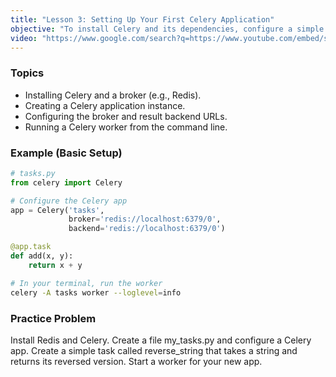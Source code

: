 ```yaml
---
title: "Lesson 3: Setting Up Your First Celery Application"
objective: "To install Celery and its dependencies, configure a simple application, and run a worker."
video: "https://www.google.com/search?q=https://www.youtube.com/embed/s_x72-al7oA"
---
```


### Topics

- Installing Celery and a broker (e.g., Redis).
- Creating a Celery application instance.
- Configuring the broker and result backend URLs.
- Running a Celery worker from the command line.

### Example (Basic Setup)

```python
# tasks.py
from celery import Celery

# Configure the Celery app
app = Celery('tasks',
             broker='redis://localhost:6379/0',
             backend='redis://localhost:6379/0')

@app.task
def add(x, y):
    return x + y
```

```bash
# In your terminal, run the worker
celery -A tasks worker --loglevel=info
```

### Practice Problem

Install Redis and Celery. Create a file my_tasks.py and configure a Celery app. Create a simple task called reverse_string that takes a string and returns its reversed version. Start a worker for your new app.

